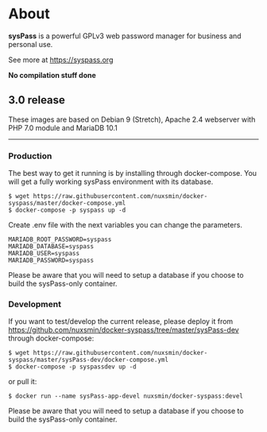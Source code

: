 # About

**sysPass** is a powerful GPLv3 web password manager for business and personal use.

See more at https://syspass.org

**No compilation stuff done**

## 3.0 release

These images are based on Debian 9 (Stretch), Apache 2.4 webserver with PHP 7.0 module and MariaDB 10.1

---

### Production

The best way to get it running is by installing through docker-compose. You will get a fully working sysPass environment with its database.

```
$ wget https://raw.githubusercontent.com/nuxsmin/docker-syspass/master/docker-compose.yml
$ docker-compose -p syspass up -d
```
Create .env file with the next variables you can change the parameters.

```
MARIADB_ROOT_PASSWORD=syspass
MARIADB_DATABASE=syspass
MARIADB_USER=syspass
MARIADB_PASSWORD=syspass
```

Please be aware that you will need to setup a database if you choose to build the sysPass-only container.

### Development

If you want to test/develop the current release, please deploy it from https://github.com/nuxsmin/docker-syspass/tree/master/sysPass-dev through docker-compose:

```
$ wget https://raw.githubusercontent.com/nuxsmin/docker-syspass/master/sysPass-dev/docker-compose.yml
$ docker-compose -p syspassdev up -d
```

or pull it:

```
$ docker run --name sysPass-app-devel nuxsmin/docker-syspass:devel
```

Please be aware that you will need to setup a database if you choose to build the sysPass-only container.
